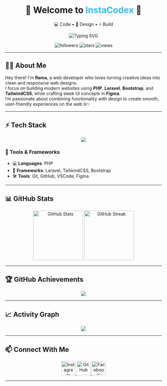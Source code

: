 <!-- Banner -->
<div align="center">
  <h1>🚀 Welcome to <span style="color:#36BCF7;">InstaCodex</span> 🚀</h1>
  <p>💻 Code • 🎨 Design • ⚡ Build</p>

  <p align="center">
    <img src="https://readme-typing-svg.herokuapp.com?font=Fira+Code&size=22&duration=3000&pause=800&color=36BCF7&center=true&vCenter=true&width=500&lines=Hello+World!+👋;Open+Source+Code;Laravel+%7C+Tailwind+%7C+PHP;Let's+Build+Something+Awesome!" alt="Typing SVG" />
  </p>

  <!-- Badges -->
  <p align="center">
    <img src="https://img.shields.io/github/followers/InstaCodex?logo=github&style=for-the-badge&color=36BCF7" alt="followers" />
    <img src="https://img.shields.io/github/stars/InstaCodex?logo=github&style=for-the-badge&color=F7768E" alt="stars" />
    <img src="https://komarev.com/ghpvc/?username=InstaCodex&style=for-the-badge&color=yellow" alt="views" />
  </p>
</div>

---

## 👨‍💻 About Me
Hey there! I'm **Rama**, a web developer who loves turning creative ideas into clean and responsive web designs.  
I focus on building modern websites using **PHP**, **Laravel**, **Bootstrap**, and **TailwindCSS**, while crafting sleek UI concepts in **Figma**.  
I’m passionate about combining functionality with design to create smooth, user-friendly experiences on the web 🌐✨

---

## ⚡ Tech Stack
<p align="center">
  <img src="https://skillicons.dev/icons?i=php,bootstrap,tailwind,laravel,git,github,vscode,figma" />
</p>

### 🧩 Tools & Frameworks
- 💻 **Languages**: PHP  
- 🧠 **Frameworks**: Laravel, TailwindCSS, Bootstrap  
- 🛠️ **Tools**: Git, GitHub, VSCode, Figma  

---

## 📊 GitHub Stats
<p align="center">
  <img src="https://github-readme-stats.vercel.app/api?username=InstaCodex&show_icons=true&theme=radical&hide_border=true" alt="GitHub Stats" height="160"/>
  <img src="https://github-readme-streak-stats.herokuapp.com/?user=InstaCodex&theme=radical&hide_border=true" alt="GitHub Streak" height="160"/>
</p>

---

## 🏆 GitHub Achievements
<p align="center">
  <img src="https://github-profile-trophy.vercel.app/?username=InstaCodex&theme=radical&no-frame=true&row=1" />
</p>

---

## 📈 Activity Graph
<p align="center">
  <img src="https://github-readme-activity-graph.vercel.app/graph?username=InstaCodex&theme=react-dark&hide_border=true" />
</p>

---

## 📫 Connect With Me
<p align="center">
  <a href="https://instagram.com/rama.a_57" target="_blank">
    <img src="https://skillicons.dev/icons?i=instagram" height="45" alt="Instagram"/>
  </a>
  <a href="https://github.com/InstaCodex" target="_blank">
    <img src="https://skillicons.dev/icons?i=github" height="45" alt="GitHub"/>
  </a>
  <a href="https://www.facebook.com/felixc.dev/" target="_blank">
    <img src="https://cdn.simpleicons.org/facebook/1877F2" height="45" alt="Facebook"/>
  </a>
</p>

---
